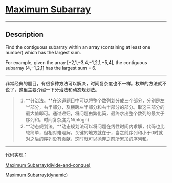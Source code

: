 # [Maximum Subarray](https://leetcode.com/problems/maximum-subarray/)

---

## Description

Find the contiguous subarray within an array (containing at least one number) which has the largest sum.

For example, given the array [−2,1,−3,4,−1,2,1,−5,4],
the contiguous subarray [4,−1,2,1] has the largest sum = 6.

---

非常经典的题目，有很多种方法可以解决，时间复杂度也不一样。枚举的方法就不说了，这里主要介绍一下分治法和动态规划法。

> 1.    **分治法。**在这道题目中可以将整个数列划分成三个部分，分别是左半部分，右半部分，及横跨左半部分和右半部分的部分。取这三部分的最大值即可。通过递归，将问题由繁化简，最终求出整个数列的最大子序列和。时间复杂度为N(nlogn)
> 2.    **动态规划法。**动态规划法可以将问题在线性时间内求解，代码也比较简单，但相对难理解。关键的地方就在于，当之前序列和小于0时就对之后的序列没有贡献，这时就可以抛弃之前所累加的序列和。

---

代码实现：

[Maximum Subarray(divide-and-conque)](./MaximumSubarray1.py)

[Maximum Subarray(dynamic)](./MaximumSubarray2.py)

